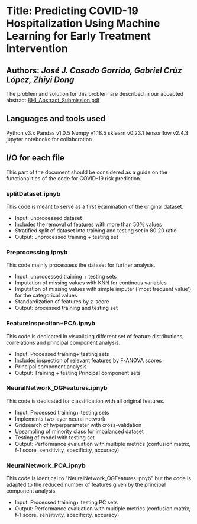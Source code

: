 # Title: Predicting COVID-19 Hospitalization Using Machine Learning for Early Treatment Intervention
## Authors: *José J. Casado Garrido, Gabriel Crúz López, Zhiyi Dong*

The problem and solution for this problem are described in our accepted abstract [BHI_Abstract_Submission.pdf](https://github.com/GC4502/Example-Code-GC/blob/main/COVID-19%20Risk%20Prediction/BHI_Abstract_Submission.pdf)

## Languages and tools used
Python v3.x
Pandas v1.0.5
Numpy v1.18.5
sklearn v0.23.1
tensorflow v2.4.3
jupyter notebooks for collaboration

## I/O for each file
This part of the document should be considered as a guide on the functionalities of the code for COVID-19 risk prediction.

### splitDataset.ipnyb
This code is meant to serve as a first examination of the original dataset.
 
- Input: unprocessed dataset
- Includes the removal of features with more than 50% values
- Stratified split of dataset into training and testing set in 80:20 ratio
- Output: unprocessed training + testing set

### Preprocessing.ipnyb
This code mainly processess the dataset for further analysis.

- Input: unprocessed training + testing sets
- Imputation of missing values with KNN for continous variables
- Imputation of missing values with simple imputer ('most frequent value') for the categorical values
- Standardization of features by z-score
- Output: processed training and testing set

### FeatureInspection+PCA.ipnyb
This code is dedicated in visualizing different set of feature distributions, correlations and principal component analysis.

- Input: Processed training+ testing sets
- Includes inspection of relevant features by F-ANOVA scores
- Principal component analysis
- Output: Training + testing Principal component sets

### NeuralNetwork_OGFeatures.ipnyb
This code is dedicated for classification with all original features.

- Input: Processed training+ testing sets
- Implements two layer neural network
- Gridsearch of hyperparameter with cross-validation
- Upsampling of minority class for imbalanced dataset
- Testing of model with testing set
- Output: Performance evaluation with multiple metrics (confusion matrix, f-1 score, sensitivity, specificity, accuracy)

### NeuralNetwork_PCA.ipnyb
This code is identical to "NeuralNetwork_OGFeatures.ipnyb" but the code is adapted to the reduced number of features 
given by the principal component analysis.

- Input: Processed training+ testing PC sets
- Output: Performance evaluation with multiple metrics (confusion matrix, f-1 score, sensitivity, specificity, accuracy)

